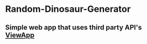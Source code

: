 # Random-Dinosaur-Generator

## Simple web app that  uses third party API's [ViewApp](https://the-dinosaur-generator.herokuapp.com/)
